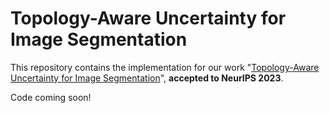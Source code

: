 # Topology-Aware Uncertainty for Image Segmentation
This repository contains the implementation for our work "[Topology-Aware Uncertainty for Image Segmentation](https://arxiv.org/abs/2306.05671)", **accepted to NeurIPS 2023**. 

Code coming soon!

